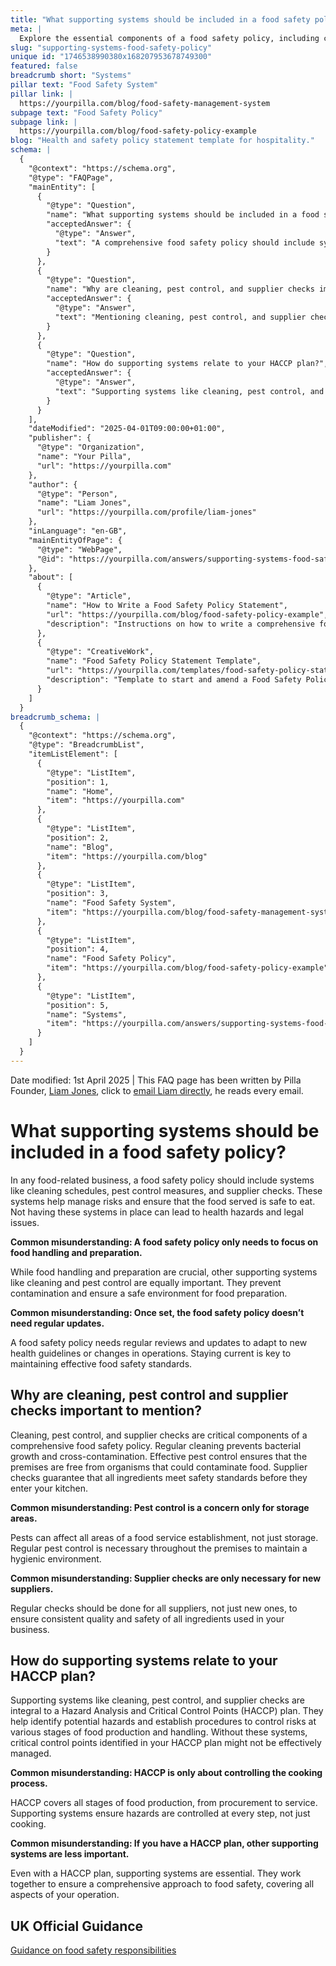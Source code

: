 ```yaml
---
title: "What supporting systems should be included in a food safety policy?"
meta: |
  Explore the essential components of a food safety policy, including cleaning, pest control, and supplier checks, and their integration with HACCP plans.
slug: "supporting-systems-food-safety-policy"
unique id: "1746538990380x168207953678749300"
featured: false
breadcrumb short: "Systems"
pillar text: "Food Safety System"
pillar link: |
  https://yourpilla.com/blog/food-safety-management-system
subpage text: "Food Safety Policy"
subpage link: |
  https://yourpilla.com/blog/food-safety-policy-example
blog: "Health and safety policy statement template for hospitality."
schema: |
  {
    "@context": "https://schema.org",
    "@type": "FAQPage",
    "mainEntity": [
      {
        "@type": "Question",
        "name": "What supporting systems should be included in a food safety policy?",
        "acceptedAnswer": {
          "@type": "Answer",
          "text": "A comprehensive food safety policy should include systems such as cleaning schedules, pest control measures, and supplier checks. These systems are essential for managing risks and ensuring that the food served is safe. They help avoid health hazards and comply with legal requirements."
        }
      },
      {
        "@type": "Question",
        "name": "Why are cleaning, pest control, and supplier checks important to mention?",
        "acceptedAnswer": {
          "@type": "Answer",
          "text": "Mentioning cleaning, pest control, and supplier checks in a food safety policy is crucial because these elements are critical for maintaining a hygienic environment and ensuring food safety. Regular cleaning prevents bacterial growth and cross-contamination, effective pest control maintains premises free of pests, and supplier checks ensure all ingredients meet safety standards."
        }
      },
      {
        "@type": "Question",
        "name": "How do supporting systems relate to your HACCP plan?",
        "acceptedAnswer": {
          "@type": "Answer",
          "text": "Supporting systems like cleaning, pest control, and supplier checks are integral parts of a Hazard Analysis and Critical Control Points (HACCP) plan. These systems help in identifying potential hazards and establishing procedures to control risks throughout the food production and handling processes."
        }
      }
    ],
    "dateModified": "2025-04-01T09:00:00+01:00",
    "publisher": {
      "@type": "Organization",
      "name": "Your Pilla",
      "url": "https://yourpilla.com"
    },
    "author": {
      "@type": "Person",
      "name": "Liam Jones",
      "url": "https://yourpilla.com/profile/liam-jones"
    },
    "inLanguage": "en-GB",
    "mainEntityOfPage": {
      "@type": "WebPage",
      "@id": "https://yourpilla.com/answers/supporting-systems-food-safety-policy"
    },
    "about": [
      {
        "@type": "Article",
        "name": "How to Write a Food Safety Policy Statement",
        "url": "https://yourpilla.com/blog/food-safety-policy-example",
        "description": "Instructions on how to write a comprehensive food safety policy statement, including the use of templates."
      },
      {
        "@type": "CreativeWork",
        "name": "Food Safety Policy Statement Template",
        "url": "https://yourpilla.com/templates/food-safety-policy-statement",
        "description": "Template to start and amend a Food Safety Policy Statement to suit individual business needs."
      }
    ]
  }
breadcrumb_schema: |
  {
    "@context": "https://schema.org",
    "@type": "BreadcrumbList",
    "itemListElement": [
      {
        "@type": "ListItem",
        "position": 1,
        "name": "Home",
        "item": "https://yourpilla.com"
      },
      {
        "@type": "ListItem",
        "position": 2,
        "name": "Blog",
        "item": "https://yourpilla.com/blog"
      },
      {
        "@type": "ListItem",
        "position": 3,
        "name": "Food Safety System",
        "item": "https://yourpilla.com/blog/food-safety-management-system"
      },
      {
        "@type": "ListItem",
        "position": 4,
        "name": "Food Safety Policy",
        "item": "https://yourpilla.com/blog/food-safety-policy-example"
      },
      {
        "@type": "ListItem",
        "position": 5,
        "name": "Systems",
        "item": "https://yourpilla.com/answers/supporting-systems-food-safety-policy"
      }
    ]
  }
---
```


Date modified: 1st April 2025 | This FAQ page has been written by Pilla Founder, [Liam Jones](https://yourpilla.com/profile/liam-jones), click to [email Liam directly](https://mailto:liam@yourpilla.com), he reads every email.

# What supporting systems should be included in a food safety policy?

In any food-related business, a food safety policy should include systems like cleaning schedules, pest control measures, and supplier checks. These systems help manage risks and ensure that the food served is safe to eat. Not having these systems in place can lead to health hazards and legal issues.

**Common misunderstanding: A food safety policy only needs to focus on food handling and preparation.**

While food handling and preparation are crucial, other supporting systems like cleaning and pest control are equally important. They prevent contamination and ensure a safe environment for food preparation.

**Common misunderstanding: Once set, the food safety policy doesn’t need regular updates.**

A food safety policy needs regular reviews and updates to adapt to new health guidelines or changes in operations. Staying current is key to maintaining effective food safety standards.

## Why are cleaning, pest control and supplier checks important to mention?

Cleaning, pest control, and supplier checks are critical components of a comprehensive food safety policy. Regular cleaning prevents bacterial growth and cross-contamination. Effective pest control ensures that the premises are free from organisms that could contaminate food. Supplier checks guarantee that all ingredients meet safety standards before they enter your kitchen.

**Common misunderstanding: Pest control is a concern only for storage areas.**

Pests can affect all areas of a food service establishment, not just storage. Regular pest control is necessary throughout the premises to maintain a hygienic environment.

**Common misunderstanding: Supplier checks are only necessary for new suppliers.**

Regular checks should be done for all suppliers, not just new ones, to ensure consistent quality and safety of all ingredients used in your business.

## How do supporting systems relate to your HACCP plan?

Supporting systems like cleaning, pest control, and supplier checks are integral to a Hazard Analysis and Critical Control Points (HACCP) plan. They help identify potential hazards and establish procedures to control risks at various stages of food production and handling. Without these systems, critical control points identified in your HACCP plan might not be effectively managed.

**Common misunderstanding: HACCP is only about controlling the cooking process.**

HACCP covers all stages of food production, from procurement to service. Supporting systems ensure hazards are controlled at every step, not just cooking.

**Common misunderstanding: If you have a HACCP plan, other supporting systems are less important.**

Even with a HACCP plan, supporting systems are essential. They work together to ensure a comprehensive approach to food safety, covering all aspects of your operation.

## UK Official Guidance

[Guidance on food safety responsibilities](https://www.gov.uk/food-safety-your-responsibilities)
